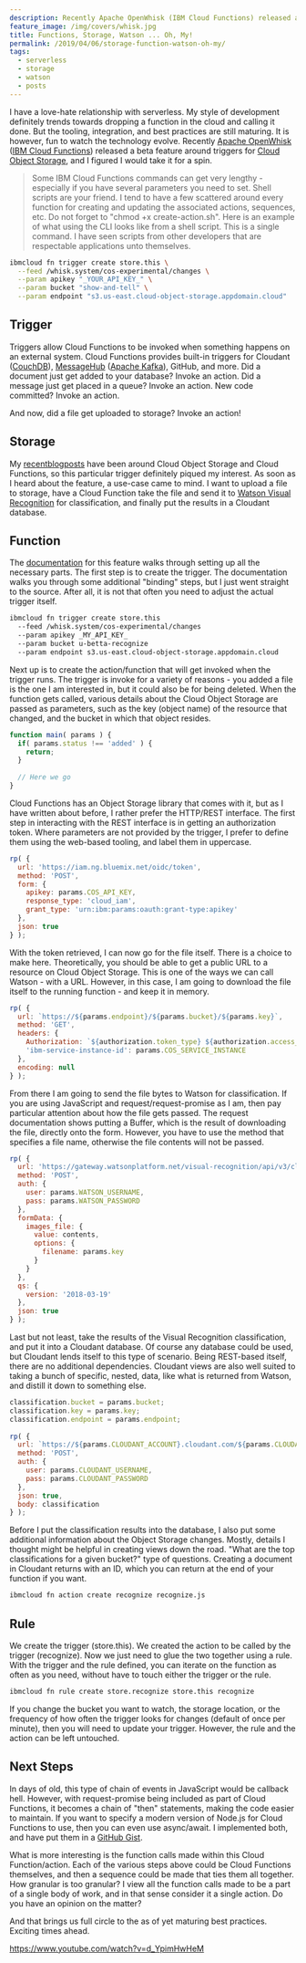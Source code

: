 ```yaml
---
description: Recently Apache OpenWhisk (IBM Cloud Functions) released a beta feature around triggers for Cloud Object Storage, and I figured I would take it for a spin.
feature_image: /img/covers/whisk.jpg
title: Functions, Storage, Watson ... Oh, My!
permalink: /2019/04/06/storage-function-watson-oh-my/
tags:
  - serverless
  - storage  
  - watson
  - posts
---
```


I have a love-hate relationship with serverless. My style of development definitely trends towards dropping a function in the cloud and calling it done. But the tooling, integration, and best practices are still maturing. It is however, fun to watch the technology evolve. Recently [Apache OpenWhisk](https://openwhisk.apache.org/) ([IBM Cloud Functions](https://www.ibm.com/cloud/functions)) released a beta feature around triggers for [Cloud Object Storage](https://www.ibm.com/cloud/object-storage), and I figured I would take it for a spin.

> Some IBM Cloud Functions commands can get very lengthy - especially if you have several parameters you need to set. Shell scripts are your friend. I tend to have a few scattered around every function for creating and updating the associated actions, sequences, etc. Do not forget to "chmod +x create-action.sh". Here is an example of what using the CLI looks like from a shell script. This is a single command. I have seen scripts from other developers that are respectable applications unto themselves.

``` bash
ibmcloud fn trigger create store.this \
  --feed /whisk.system/cos-experimental/changes \
  --param apikey "_YOUR_API_KEY_" \
  --param bucket "show-and-tell" \
  --param endpoint "s3.us-east.cloud-object-storage.appdomain.cloud"
```

## Trigger

Triggers allow Cloud Functions to be invoked when something happens on an external system. Cloud Functions provides built-in triggers for Cloudant ([CouchDB](http://couchdb.apache.org/)), [MessageHub](https://www.ibm.com/cloud/message-hub) ([Apache Kafka](https://kafka.apache.org/)), GitHub, and more. Did a document just get added to your database? Invoke an action. Did a message just get placed in a queue? Invoke an action. New code committed? Invoke an action.

And now, did a file get uploaded to storage? Invoke an action!

## Storage

My [recent](__GHOST_URL__/2019/01/23/upload-files-to/)[blog](__GHOST_URL__/2019/01/30/serverless-download-from-object-storage/)[posts](__GHOST_URL__/2019/02/06/serverless-storage-redux/) have been around Cloud Object Storage and Cloud Functions, so this particular trigger definitely piqued my interest. As soon as I heard about the feature, a use-case came to mind. I want to upload a file to storage, have a Cloud Function take the file and send it to [Watson Visual Recognition](https://www.ibm.com/watson/services/visual-recognition) for classification, and finally put the results in a Cloudant database.

## Function

The [documentation](https://cloud.ibm.com/docs/openwhisk?topic=cloud-functions-cloud_object_storage#cloud_object_storage) for this feature walks through setting up all the necessary parts. The first step is to create the trigger. The documentation walks you through some additional "binding" steps, but I just went straight to the source. After all, it is not that often you need to adjust the actual trigger itself.

``` bash
ibmcloud fn trigger create store.this 
  --feed /whisk.system/cos-experimental/changes 
  --param apikey _MY_API_KEY_ 
  --param bucket u-betta-recognize 
  --param endpoint s3.us-east.cloud-object-storage.appdomain.cloud
```  

Next up is to create the action/function that will get invoked when the trigger runs. The trigger is invoke for a variety of reasons - you added a file is the one I am interested in, but it could also be for being deleted. When the function gets called, various details about the Cloud Object Storage are passed as parameters, such as the key (object name) of the resource that changed, and the bucket in which that object resides.

``` js
function main( params ) {
  if( params.status !== 'added' ) {
    return;
  }
  
  // Here we go
}
```
    
Cloud Functions has an Object Storage library that comes with it, but as I have written about before, I rather prefer the HTTP/REST interface. The first step in interacting with the REST interface is in getting an authorization token. Where parameters are not provided by the trigger, I prefer to define them using the web-based tooling, and label them in uppercase.

``` js
rp( {
  url: 'https://iam.ng.bluemix.net/oidc/token',
  method: 'POST',
  form: {
    apikey: params.COS_API_KEY,
    response_type: 'cloud_iam',
    grant_type: 'urn:ibm:params:oauth:grant-type:apikey'
  },
  json: true
} );
```    

With the token retrieved, I can now go for the file itself. There is a choice to make here. Theoretically, you should be able to get a public URL to a resource on Cloud Object Storage. This is one of the ways we can call Watson - with a URL. However, in this case, I am going to download the file itself to the running function - and keep it in memory.

``` js
rp( {
  url: `https://${params.endpoint}/${params.bucket}/${params.key}`,
  method: 'GET',
  headers: {
    Authorization: `${authorization.token_type} ${authorization.access_token}`,
    'ibm-service-instance-id': params.COS_SERVICE_INSTANCE
  },
  encoding: null
} );
```

From there I am going to send the file bytes to Watson for classification. If you are using JavaScript and request/request-promise as I am, then pay particular attention about how the file gets passed. The request documentation shows putting a Buffer, which is the result of downloading the file, directly onto the form. However, you have to use the method that specifies a file name, otherwise the file contents will not be passed.

``` js
rp( {
  url: 'https://gateway.watsonplatform.net/visual-recognition/api/v3/classify',
  method: 'POST',
  auth: {
    user: params.WATSON_USERNAME,
    pass: params.WATSON_PASSWORD
  },
  formData: {
    images_file: {
      value: contents,
      options: {
        filename: params.key
      }
    }
  },
  qs: {
    version: '2018-03-19'
  },
  json: true
} );
```

Last but not least, take the results of the Visual Recognition classification, and put it into a Cloudant database. Of course any database could be used, but Cloudant lends itself to this type of scenario. Being REST-based itself, there are no additional dependencies. Cloudant views are also well suited to taking a bunch of specific, nested, data, like what is returned from Watson, and distill it down to something else.

``` js
classification.bucket = params.bucket;
classification.key = params.key;
classification.endpoint = params.endpoint;
      
rp( {
  url: `https://${params.CLOUDANT_ACCOUNT}.cloudant.com/${params.CLOUDANT_DATABASE}`,
  method: 'POST',
  auth: {
    user: params.CLOUDANT_USERNAME,
    pass: params.CLOUDANT_PASSWORD
  },
  json: true,
  body: classification
} );
``` 

Before I put the classification results into the database, I also put some additional information about the Object Storage changes. Mostly, details I thought might be helpful in creating views down the road. "What are the top classifications for a given bucket?" type of questions. Creating a document in Cloudant returns with an ID, which you can return at the end of your function if you want.

``` bash
ibmcloud fn action create recognize recognize.js
```    

## Rule

We create the trigger (store.this). We created the action to be called by the trigger (recognize). Now we just need to glue the two together using a rule. With the trigger and the rule defined, you can iterate on the function as often as you need, without have to touch either the trigger or the rule.

``` bash
ibmcloud fn rule create store.recognize store.this recognize
```    

If you change the bucket you want to watch, the storage location, or the frequency of how often the trigger looks for changes (default of once per minute), then you will need to update your trigger. However, the rule and the action can be left untouched.

## Next Steps

In days of old, this type of chain of events in JavaScript would be callback hell. However, with request-promise being included as part of Cloud Functions, it becomes a chain of "then" statements, making the code easier to maintain. If you want to specify a modern version of Node.js for Cloud Functions to use, then you can even use async/await. I implemented both, and have put them in a [GitHub Gist](https://gist.github.com/krhoyt/50709e6c7322df57f744ecc3bee475ce).

What is more interesting is the function calls made within this Cloud Function/action. Each of the various steps above could be Cloud Functions themselves, and then a sequence could be made that ties them all together. How granular is too granular? I view all the function calls made to be a part of a single body of work, and in that sense consider it a single action. Do you have an opinion on the matter?

And that brings us full circle to the as of yet maturing best practices. Exciting times ahead.

https://www.youtube.com/watch?v=d_YpimHwHeM
